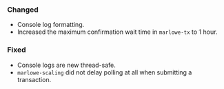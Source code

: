 ### Changed

- Console log formatting.
- Increased the maximum confirmation wait time in `marlowe-tx` to 1 hour.

### Fixed

- Console logs are new thread-safe.
- `marlowe-scaling` did not delay polling at all when submitting a transaction.

